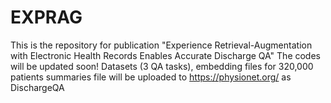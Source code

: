 # EXPRAG 
This is the repository for publication "Experience Retrieval-Augmentation with Electronic Health Records Enables Accurate Discharge QA"
The codes will be updated soon! 
Datasets (3 QA tasks), embedding files for 320,000 patients summaries file will be uploaded to https://physionet.org/ as DischargeQA
